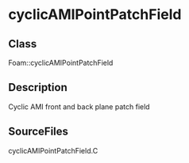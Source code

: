 # cyclicAMIPointPatchField 
## Class
Foam::cyclicAMIPointPatchField

## Description
Cyclic AMI front and back plane patch field

## SourceFiles
cyclicAMIPointPatchField.C

